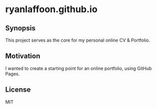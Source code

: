 # ryanlaffoon.github.io

## Synopsis

This project serves as the core for my personal online CV & Portfolio.

## Motivation

I wanted to create a starting point for an online portfolio, using GitHub Pages.

## License

MIT
